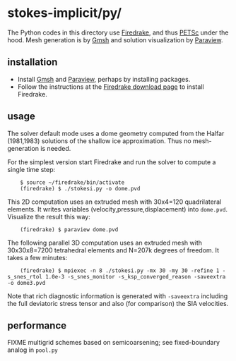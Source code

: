# stokes-implicit/py/

The Python codes in this directory use [Firedrake](https://www.firedrakeproject.org/), and thus [PETSc](http://www.mcs.anl.gov/petsc/) under the hood.  Mesh generation is by [Gmsh](http://gmsh.info/) and solution visualization by [Paraview](https://www.paraview.org/).

## installation

  * Install [Gmsh](http://gmsh.info/) and [Paraview](https://www.paraview.org/), perhaps by installing packages.
  * Follow the instructions at the [Firedrake download page](https://www.firedrakeproject.org/download.html) to install Firedrake.

## usage

The solver default mode uses a dome geometry computed from the Halfar (1981,1983) solutions of the shallow ice approximation.  Thus no mesh-generation is needed.

For the simplest version start Firedrake and run the solver to compute a single time step:

        $ source ~/firedrake/bin/activate
        (firedrake) $ ./stokesi.py -o dome.pvd

This 2D computation uses an extruded mesh with 30x4=120 quadrilateral elements.  It writes variables (velocity,pressure,displacement) into `dome.pvd`.  Visualize the result this way:

        (firedrake) $ paraview dome.pvd

The following parallel 3D computation uses an extruded mesh with 30x30x8=7200 tetrahedral elements and N=207k degrees of freedom.  It takes a few minutes:

        (firedrake) $ mpiexec -n 8 ./stokesi.py -mx 30 -my 30 -refine 1 -s_snes_rtol 1.0e-3 -s_snes_monitor -s_ksp_converged_reason -saveextra -o dome3.pvd

Note that rich diagnostic information is generated with `-saveextra` including the full deviatoric stress tensor and also (for comparison) the SIA velocities.

## performance

FIXME multigrid schemes based on semicoarsening; see fixed-boundary analog in `pool.py`

